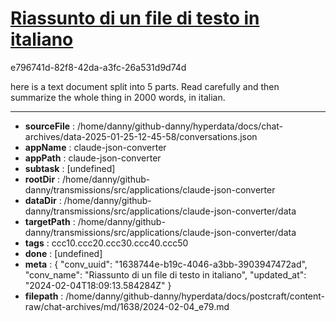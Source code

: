 # [Riassunto di un file di testo in italiano](https://claude.ai/chat/1638744e-b19c-4046-a3bb-3903947472ad)

e796741d-82f8-42da-a3fc-26a531d9d74d

here is a text document split into 5 parts. Read carefully and then summarize the whole thing in 2000 words, in italian.

---

* **sourceFile** : /home/danny/github-danny/hyperdata/docs/chat-archives/data-2025-01-25-12-45-58/conversations.json
* **appName** : claude-json-converter
* **appPath** : claude-json-converter
* **subtask** : [undefined]
* **rootDir** : /home/danny/github-danny/transmissions/src/applications/claude-json-converter
* **dataDir** : /home/danny/github-danny/transmissions/src/applications/claude-json-converter/data
* **targetPath** : /home/danny/github-danny/transmissions/src/applications/claude-json-converter/data
* **tags** : ccc10.ccc20.ccc30.ccc40.ccc50
* **done** : [undefined]
* **meta** : {
  "conv_uuid": "1638744e-b19c-4046-a3bb-3903947472ad",
  "conv_name": "Riassunto di un file di testo in italiano",
  "updated_at": "2024-02-04T18:09:13.584284Z"
}
* **filepath** : /home/danny/github-danny/hyperdata/docs/postcraft/content-raw/chat-archives/md/1638/2024-02-04_e79.md